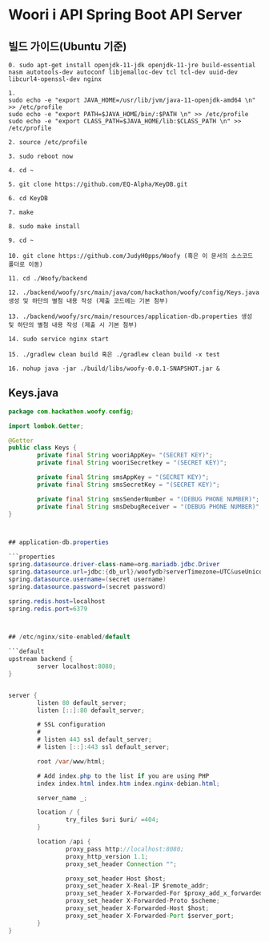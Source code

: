 # Woori i API Spring Boot API Server



## 빌드 가이드(Ubuntu 기준)

```
0. sudo apt-get install openjdk-11-jdk openjdk-11-jre build-essential nasm autotools-dev autoconf libjemalloc-dev tcl tcl-dev uuid-dev libcurl4-openssl-dev nginx

1. 
sudo echo -e "export JAVA_HOME=/usr/lib/jvm/java-11-openjdk-amd64 \n" >> /etc/profile
sudo echo -e "export PATH=$JAVA_HOME/bin/:$PATH \n" >> /etc/profile
sudo echo -e "export CLASS_PATH=$JAVA_HOME/lib:$CLASS_PATH \n" >> /etc/profile

2. source /etc/profile

3. sudo reboot now

4. cd ~

5. git clone https://github.com/EQ-Alpha/KeyDB.git

6. cd KeyDB

7. make

8. sudo make install

9. cd ~

10. git clone https://github.com/JudyH0pps/Woofy (혹은 이 문서의 소스코드 폴더로 이동)

11. cd ./Woofy/backend

12. ./backend/woofy/src/main/java/com/hackathon/woofy/config/Keys.java 생성 및 하단의 별첨 내용 작성 (제출 코드에는 기본 첨부)

13. ./backend/woofy/src/main/resources/application-db.properties 생성 및 하단의 별첨 내용 작성 (제출 시 기본 첨부)

14. sudo service nginx start

15. ./gradlew clean build 혹은 ./gradlew clean build -x test

16. nohup java -jar ./build/libs/woofy-0.0.1-SNAPSHOT.jar &
```



## Keys.java

```java
package com.hackathon.woofy.config;

import lombok.Getter;

@Getter
public class Keys {
        private final String wooriAppKey= "(SECRET KEY)";
        private final String wooriSecretkey = "(SECRET KEY)";

        private final String smsAppKey = "(SECRET KEY)";
        private final String smsSecretKey = "(SECRET KEY)";

        private final String smsSenderNumber = "(DEBUG PHONE NUMBER)";
        private final String smsDebugReceiver = "(DEBUG PHONE NUMBER)";
}



## application-db.properties

```properties
spring.datasource.driver-class-name=org.mariadb.jdbc.Driver
spring.datasource.url=jdbc:{db_url}/woofydb?serverTimezone=UTC&useUnicode=yes&characterEncoding=UTF-8
spring.datasource.username=(secret username)
spring.datasource.password=(secret password)

spring.redis.host=localhost
spring.redis.port=6379



## /etc/nginx/site-enabled/default

```default
upstream backend {
        server localhost:8080;
}


server {
        listen 80 default_server;
        listen [::]:80 default_server;

        # SSL configuration
        #
        # listen 443 ssl default_server;
        # listen [::]:443 ssl default_server;

		root /var/www/html;

        # Add index.php to the list if you are using PHP
        index index.html index.htm index.nginx-debian.html;

        server_name _;

        location / {
                try_files $uri $uri/ =404;
        }

        location /api {
                proxy_pass http://localhost:8080;
                proxy_http_version 1.1;
                proxy_set_header Connection "";

                proxy_set_header Host $host;
                proxy_set_header X-Real-IP $remote_addr;
                proxy_set_header X-Forwarded-For $proxy_add_x_forwarded_for;
                proxy_set_header X-Forwarded-Proto $scheme;
                proxy_set_header X-Forwarded-Host $host;
                proxy_set_header X-Forwarded-Port $server_port;
        }
}
```

